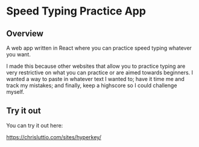 # Speed Typing Practice App

## Overview

A web app written in React where you can practice speed typing whatever you want.

I made this because other websites that allow you to practice typing are very restrictive on what you can practice or are aimed towards beginners.
I wanted a way to paste in whatever text I wanted to; have it time me and track my mistakes; and finally, keep a highscore so I could challenge myself.

## Try it out

You can try it out here: 

https://chrisluttio.com/sites/hyperkey/
